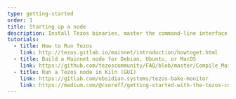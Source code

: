 ```yaml
---
type: getting-started
order: 1
title: Starting up a node
description: Install Tezos binaries, master the command-line interface, and start exploring the blockchain.
tutorials:
  - title: How to Run Tezos
    link: http://tezos.gitlab.io/mainnet/introduction/howtoget.html
  - title: Build a Mainnet node for Debian, Ubuntu, or MacOS
    link: https://github.com/tezoscommunity/FAQ/blob/master/Compile_Mainnet.md
  - title: Run a Tezos node in Kiln (GUI)
    link: https://gitlab.com/obsidian.systems/tezos-bake-monitor
    link: https://medium.com/@csoreff/getting-started-with-the-tezos-command-line-client-on-betanet-macos-484d16be4612
---
```

